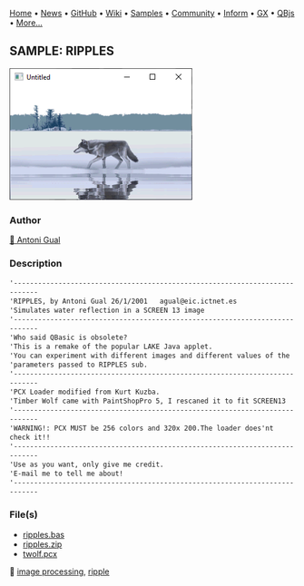 [Home](https://qb64.com) • [News](../../news.md) • [GitHub](https://github.com/QB64Official/qb64) • [Wiki](https://github.com/QB64Official/qb64/wiki) • [Samples](../../samples.md) • [Community](../../community.md) • [Inform](../../inform.md) • [GX](../../gx.md) • [QBjs](../../qbjs.md) • [More...](../../more.md)

## SAMPLE: RIPPLES

![screenshot.png](img/screenshot.png)

### Author

[🐝 Antoni Gual](../antoni-gual.md) 

### Description

```text
'----------------------------------------------------------------------------
'RIPPLES, by Antoni Gual 26/1/2001   agual@eic.ictnet.es
'Simulates water reflection in a SCREEN 13 image
'----------------------------------------------------------------------------
'Who said QBasic is obsolete?
'This is a remake of the popular LAKE Java applet.
'You can experiment with different images and different values of the
'parameters passed to RIPPLES sub.
'----------------------------------------------------------------------------
'PCX Loader modified from Kurt Kuzba.
'Timber Wolf came with PaintShopPro 5, I rescaned it to fit SCREEN13
'----------------------------------------------------------------------------
'WARNING!: PCX MUST be 256 colors and 320x 200.The loader does'nt check it!!
'----------------------------------------------------------------------------
'Use as you want, only give me credit.
'E-mail me to tell me about!
'----------------------------------------------------------------------------
```

### File(s)

* [ripples.bas](src/ripples.bas)
* [ripples.zip](src/ripples.zip)
* [twolf.pcx](src/twolf.pcx)

🔗 [image processing](../image-processing.md), [ripple](../ripple.md)
